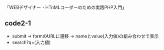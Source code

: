 「WEBデザイナー・HTnMLコーダーのための実践PHP入門」

## code2-1
- submit → formのURLに遷移 → nameとvalue(入力値)の組み合わせで表示
- search?q=(入力値)
